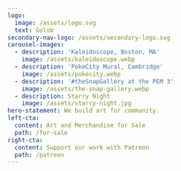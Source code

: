 ```yaml
---
logo:
  image: /assets/logo.svg
  text: Golob
secondary-nav-logo: /assets/secondary-logo.svg
carousel-images:
  - description: 'Kaleidoscope, Boston, MA'
    image: /assets/kaleidoscope.webp
  - description: 'PokeCity Mural, Cambridge'
    image: /assets/pokecity.webp
  - description: '#theSnapGallery at the PEM 3'
    image: /assets/the-snap-gallery.webp
  - description: Starry Night
    image: /assets/starry-night.jpg
hero-statement: We build art for community.
left-cta:
  content: Art and Merchandise for Sale
  path: /for-sale
right-cta:
  content: Support our work with Patreon
  path: /patreon
---
```


